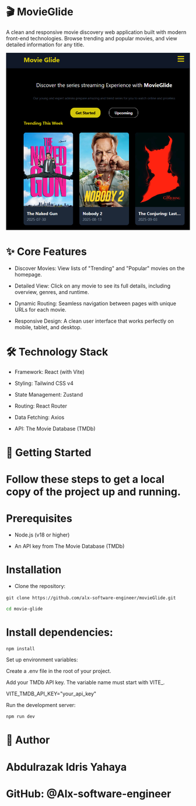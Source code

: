 # 🎬 MovieGlide

A clean and responsive movie discovery web application built with modern front-end technologies. Browse trending and popular movies, and view detailed information for any title.

![Screenshot of MovieGlide app](MyApp.PNG)

# ✨ Core Features
- Discover Movies: View lists of "Trending" and "Popular" movies on the homepage.

- Detailed View: Click on any movie to see its full details, including overview, genres, and runtime.

- Dynamic Routing: Seamless navigation between pages with unique URLs for each movie.

- Responsive Design: A clean user interface that works perfectly on mobile, tablet, and desktop.

# 🛠️ Technology Stack

- Framework: React (with Vite)

- Styling: Tailwind CSS v4

- State Management: Zustand

- Routing: React Router

- Data Fetching: Axios

- API: The Movie Database (TMDb)

# 🚀 Getting Started

# Follow these steps to get a local copy of the project up and running.

# Prerequisites
- Node.js (v18 or higher)

- An API key from The Movie Database (TMDb)

# Installation

- Clone the repository:

` git clone https://github.com/alx-software-engineer/movieGlide.git `

```bash
cd movie-glide
```


# Install dependencies:

```bash
npm install
```

Set up environment variables:

Create a .env file in the root of your project.

Add your TMDb API key. The variable name must start with VITE_.

VITE_TMDB_API_KEY="your_api_key"

Run the development server:

```bash
npm run dev
```


# 👤 Author
# Abdulrazak Idris Yahaya

# GitHub: @Alx-software-engineer
